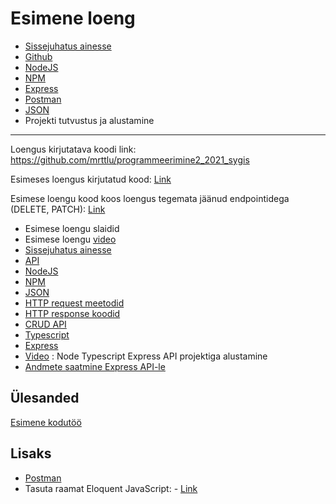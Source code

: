 # Esimene loeng

-   [Sissejuhatus ainesse](/loengud/sissejuhatus.md)
-   [Github](/teemad/github.md)
-   [NodeJS](/teemad/nodejs.md)
-   [NPM](/teemad/npm.md)
-   [Express](/teemad/express.md)
-   [Postman](/teemad/postman.md)
-   [JSON](/teemad/json.md)
-   Projekti tutvustus ja alustamine

---

Loengus kirjutatava koodi link: https://github.com/mrttlu/programmeerimine2_2021_sygis

Esimeses loengus kirjutatud kood: [Link](https://github.com/mrttlu/programmeerimine2_2021_sygis/tree/15c8045a517494ccf498be71d13545a1d8466a27)

Esimese loengu kood koos loengus tegemata jäänud endpointidega (DELETE, PATCH): [Link](https://github.com/mrttlu/programmeerimine2_2021_sygis/tree/5d8d25edf1fb5a322b3ab5a76d1d2728f1bfa3cb)

-   Esimese loengu slaidid
-   Esimese loengu [video](https://www.youtube.com/watch?v=97ooFli0f2E&feature=emb_title)
-   [Sissejuhatus ainesse](/loengud/sissejuhatus.md)
-   [API](/teemad/api.md)
-   [NodeJS](/teemad/nodejs.md)
-   [NPM](/teemad/npm.md)
-   [JSON](/teemad/json.md)
-   [HTTP request meetodid](/teemad/http_request_meetodid.md)
-   [HTTP response koodid](/teemad/http_response_koodid.md)
-   [CRUD API](/teemad/crud_api.md)
-   [Typescript](/teemad/typescript.md)
-   [Express](/teemad/express.md)
-   [Video](https://www.youtube.com/watch?v=TqIBmoeDX2k) : Node Typescript Express API projektiga alustamine
-   [Andmete saatmine Express API-le](/teemad/andmete_saatmine_express_apile.md)

## Ülesanded

[Esimene kodutöö](/harjutused/kodutoo1.md)

## Lisaks

-   [Postman](/teemad/postman.md)
-   Tasuta raamat Eloquent JavaScript: - [Link](https://eloquentjavascript.net/)
